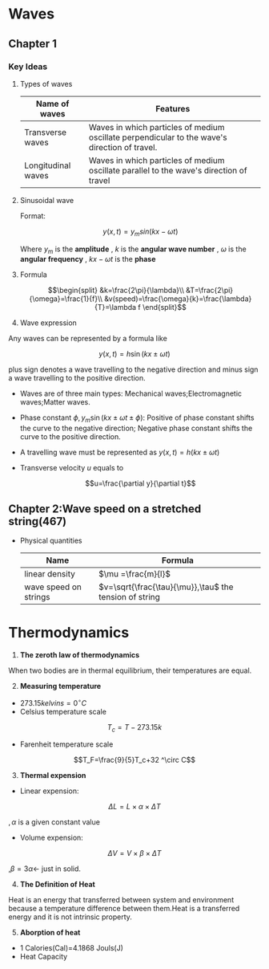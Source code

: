 <head>
  <script src="https://cdn.mathjax.org/mathjax/latest/MathJax.js?config=TeX-AMS-MML_HTMLorMML" type="text/javascript"></script>
  <script type="text/x-mathjax-config">
    MathJax.Hub.Config({
      tex2jax: {
      skipTags: ['script', 'noscript', 'style', 'textarea', 'pre'],
      inlineMath: [['$','$']]
      }
    });
  </script>
</head>





# Waves

## Chapter 1

### Key Ideas

 1. Types of waves

    Name of waves|Features
    ---|---
    Transverse waves|Waves in which particles of medium oscillate perpendicular to the wave's direction of travel.
    Longitudinal waves| Waves in which particles of medium oscillate parallel to the wave's direction of travel

 2. Sinusoidal wave
   
    Format:

    $$ y(x,t)=y_m sin(kx-\omega t ) $$

    Where $y_m$ is the **amplitude** , $k$ is the **angular wave number** , $\omega$ is the **angular frequency** , $kx-\omega t$ is the **phase**

 3. Formula

    $$\begin{split}
        &k=\frac{2\pi}{\lambda}\\
        &T=\frac{2\pi}{\omega}=\frac{1}{f}\\
        &v(speed)=\frac{\omega}{k}=\frac{\lambda}{T}=\lambda f
    \end{split}$$

 4. Wave expression
   
   Any waves can be represented by a formula like 

   $$y(x,t)=h\sin(kx\pm \omega t)$$

   plus sign denotes a wave travelling to the negative direction and minus sign a wave travelling to the positive direction.

- Waves are of three main types: Mechanical waves;Electromagnetic waves;Matter waves.
- Phase constant $\phi,y_m\sin(kx \pm \omega t \pm \phi)$: Positive of phase constant shifts the curve to the negative direction; Negative phase constant shifts the curve to the positive direction.
- A travelling wave must be represented as $y(x,t)=h(kx\pm \omega t)$
- Transverse velocity $u$ equals to
  
  $$u=\frac{\partial y}{\partial t}$$

## Chapter 2:Wave speed on a stretched string(467)

- Physical quantities
  
  Name|Formula
  ---|---
  linear density|$\mu =\frac{m}{l}$
  wave speed on strings|$v=\sqrt{\frac{\tau}{\mu}},\tau$ the tension of string


# Thermodynamics

1.  **The zeroth law of thermodynamics**
 
  When two bodies are in thermal equilibrium, their temperatures are equal.

2. **Measuring temperature**
 - $273.15 kelvins=0 ^\circ  C$
 - Celsius temperature scale 
  
  $$T_c=T-273.15k$$

 - Farenheit temperature scale 
  
  $$T_F=\frac{9}{5}T_c+32 ^\circ C$$

3. **Thermal expension**
 - Linear expension:
  
  $$\Delta L=L \times \alpha \times \Delta T$$
   
  $, \alpha$ is a given constant value
  
 - Volume expension: 
   
  $$\Delta V=V \times \beta \times \Delta T$$
   
  ,$\beta =3\alpha \leftarrow$ just in solid.
  
4. **The Definition of Heat**
   
  Heat is an energy that transferred between system and environment because a temperature difference between them.Heat is a transferred energy and it is not intrinsic property.

 
5. **Aborption of heat**
 - $1$ Calories(Cal)=$4.1868$ Jouls(J)
 - <front color=red>Heat Capacity</front>
  

   



